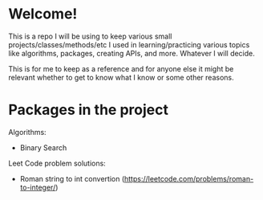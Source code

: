 # Welcome!

This is a repo I will be using to keep various small projects/classes/methods/etc I used in learning/practicing various topics like algorithms, packages, creating APIs, and more. Whatever I will decide.

This is for me to keep as a reference and for anyone else it might be relevant whether to get to know what I know or some other reasons.

# Packages in the project

Algorithms:
- Binary Search

Leet Code problem solutions:
- Roman string to int convertion (https://leetcode.com/problems/roman-to-integer/)